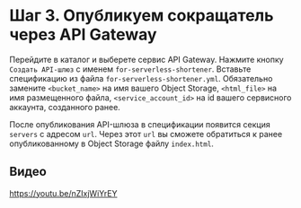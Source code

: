 # Шаг 3. Опубликуем сокращатель через API Gateway

Перейдите в каталог и выберете сервис API Gateway.
Нажмите кнопку `Создать API-шлюз` с именем `for-serverless-shortener`.
Вставьте спецификацию из файла `for-serverless-shortener.yml`.
Обязательно замените `<bucket_name>` на имя вашего Object Storage, `<html_file>` на имя размещенного файла, 
`<service_account_id>` на id вашего сервисного аккаунта, созданного ранее.

После опубликования API-шлюза в спецификации появится секция `servers` с адресом `url`. 
Через этот `url` вы сможете обратиться к ранее опубликованному в Object Storage файлу `index.html`.
 
## Видео

https://youtu.be/nZIxjWiYrEY